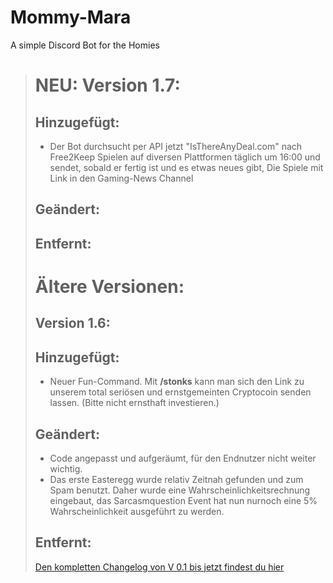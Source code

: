 # Mommy-Mara
A simple Discord Bot for the Homies

> # NEU: Version 1.7:
> 
> ## Hinzugefügt:
> * Der Bot durchsucht per API jetzt "IsThereAnyDeal.com" nach Free2Keep Spielen auf diversen Plattformen täglich um 16:00 und sendet, sobald er fertig ist und es etwas neues gibt, Die Spiele mit Link in den Gaming-News Channel
> 
> ## Geändert:
> 
> ## Entfernt:
> 
> # Ältere Versionen:
> 
> ## Version 1.6:
> 
> ## Hinzugefügt:
> * Neuer Fun-Command. Mit **/stonks** kann man sich den Link zu unserem total seriösen und ernstgemeinten Cryptocoin senden lassen. (Bitte nicht ernsthaft investieren.)
> 
> ## Geändert:
> * Code angepasst und aufgeräumt, für den Endnutzer nicht weiter wichtig.
> * Das erste Easteregg wurde relativ Zeitnah gefunden und zum Spam benutzt. Daher wurde eine Wahrscheinlichkeitsrechnung eingebaut, das Sarcasmquestion Event hat nun nurnoch eine 5% Wahrscheinlichkeit ausgeführt zu werden.
> 
> ## Entfernt:
> 
> [Den kompletten Changelog von V 0.1 bis jetzt findest du hier](<https://github.com/LonelyChimo302/Vexgod-Discord-Bot>)